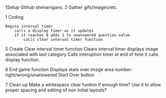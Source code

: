 1Setup
    Github shenanigans.
2 Gather gifs/images/etc.

1 Coding

<!--2 Create a bootstrap display container - set the background.
    Bootstrap inner layout
        area for a Question / start button (timer) / category / difficulty
        area for 4 seperate answers as buttons?
            Who wants to be a millionaire style?
            onHover element opacity change? -- button with danger class.-->

<!--2.5 Create a Start/Start over function
    Clears all global variables
    clears ajax array
    Generate a question object/array using Ajax
            Waits for array to be created before running display function.-->

<!--3 Create Question display function
    checks to see if game is ended
        if game is over - calls game end function and then return to end display function.
        if not, adds 1 to question counter variable continues function.
    calls to ajax array pulls out Question/category/difficulty by index, and 4 choices,
        randomizes where answer is put
        displays major elements-->

    Begins interval timer
        calls a display timer as it updates
        if it reaches 0 adds 1 to unanswered question value.
            calls clear interval timer function



<!--4 Create onClick functions.
    1Start button (put it into the html)
    2Answer button -check to see if answer or not and counts it to a variable
    Calls clear interval timer function-->


5 Create Clear interval timer function
    Clears interval timer
    displays image associated with last category
    Calls interuption timer
        at end of time it calls display function.

6 End game function
    Displays stats over image area
        number: right/wrong/unanswered
        Start Over button


7 Clean up
    Make a whitespace clear funtion if enough time?
    Use it to allow proper spacing and editing of non initial layouts?
